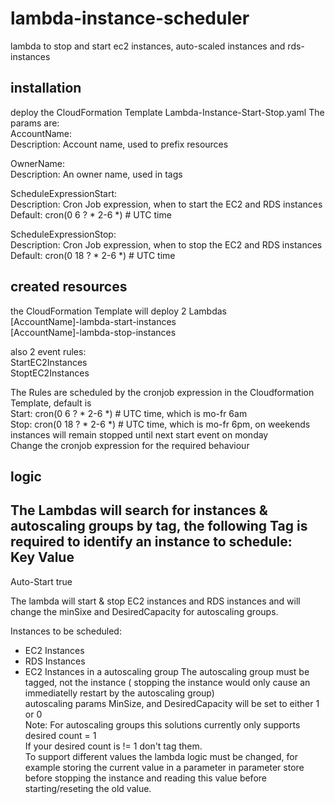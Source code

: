 # lambda-instance-scheduler
lambda to stop and start ec2 instances, auto-scaled instances and rds-instances

## installation
deploy the CloudFormation Template Lambda-Instance-Start-Stop.yaml
The params are:  
  AccountName:  
    Description: Account name, used to prefix resources  
  
  OwnerName:  
    Description: An owner name, used in tags  
  
  ScheduleExpressionStart:    
    Description: Cron Job expression, when to start the EC2 and RDS instances  
    Default: cron(0 6 ? * 2-6 *) # UTC time  
  
  ScheduleExpressionStop:  
    Description: Cron Job expression, when to stop the EC2 and RDS instances  
    Default: cron(0 18 ? * 2-6 *) # UTC time  
  
## created resources

the CloudFormation Template will deploy 2 Lambdas  
[AccountName]-lambda-start-instances  
[AccountName]-lambda-stop-instances  
  
also 2 event rules:  
StartEC2Instances  
StoptEC2Instances  
  
The Rules are scheduled by the cronjob expression in the Cloudformation Template, default is   
Start: cron(0 6 ? * 2-6 *) # UTC time, which is mo-fr 6am  
Stop: cron(0 18 ? * 2-6 *) # UTC time, which is mo-fr 6pm, on weekends instances will remain stopped until next start event on monday  
Change the cronjob expression for the required behaviour  

## logic   
The Lambdas will search for instances & autoscaling groups by tag, the following Tag is required to identify an instance to schedule:  
Key         Value   
-----------------  
Auto-Start	true  
  
The lambda will start & stop EC2 instances and RDS instances and will change the minSixe and DesiredCapacity for autoscaling groups.   
  
Instances to be scheduled:
- EC2 Instances
- RDS Instances
- EC2 Instances in a autoscaling group
The autoscaling group must be tagged, not the instance ( stopping the instance would only cause an immediatelly restart by the autoscaling group)  
autoscaling params MinSize,  and DesiredCapacity will be set to either 1 or 0  
Note: For autoscaling groups this solutions currently only supports desired count = 1  
If your desired count is != 1 don't tag them.    
To support different values the lambda logic must be changed, for example storing the current value in a parameter in parameter store   
before stopping the instance and reading this value before starting/reseting the old value.  


